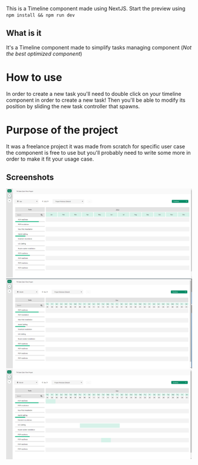 This is a Timeline component made using NextJS. Start the preview using `npm install && npm run dev`

## What is it

It's a Timeline component made to simplify tasks managing component (_Not the best optimized component_)

# How to use

In order to create a new task you'll need to double click on your timeline component in order to create a new task!
Then you'll be able to modify its position by sliding the new task controller that spawns.

# Purpose of the project

It was a freelance project it was made from scratch for specific user case the component is free to use but you'll probably need to write some more in order to make it fit your usage case.

## Screenshots

![Year view state](./timelime_1.png)
![Months view state](./timeline_2.png)
![Added tasks state](./timeline_3.png)
